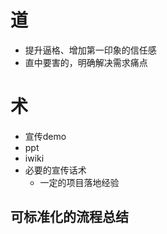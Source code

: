 # 道
- 提升逼格、增加第一印象的信任感
- 直中要害的，明确解决需求痛点

# 术
- 宣传demo
- ppt 
- iwiki
- 必要的宣传话术
	- 一定的项目落地经验

## 可标准化的流程总结